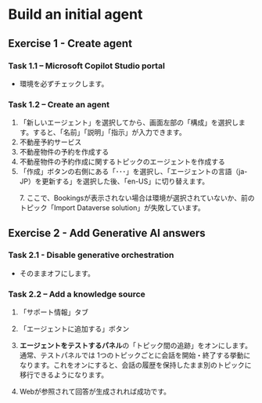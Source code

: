 # Build an initial agent

## Exercise 1 - Create agent

### Task 1.1 – Microsoft Copilot Studio portal
- 環境を必ずチェックします。

### Task 1.2 – Create an agent
1. 「新しいエージェント」を選択してから、画面左部の「構成」を選択します。すると、「名前」「説明」「指示」が入力できます。
2. 不動産予約サービス
3. 不動産物件の予約を作成する
4. 不動産物件の予約作成に関するトピックのエージェントを作成する
5. 「作成」ボタンの右側にある「･･･」を選択し、「エージェントの言語（ja-JP）を更新する」を選択した後、「en-US」に切り替えます。
<ol start="7">
7. ここで、Bookingsが表示されない場合は環境が選択されていないか、前のトピック「Import Dataverse solution」が失敗しています。
</ol>

## Exercise 2 - Add Generative AI answers

### Task 2.1 - Disable generative orchestration
- そのままオフにします。

### Task 2.2 – Add a knowledge source
1. 「サポート情報」タブ

6. 「エージェントに追加する」ボタン

8. **エージェントをテストするパネル**の「トピック間の追跡」をオンにします。通常、テストパネルでは 1つのトピックごとに会話を開始・終了する挙動になります。これをオンにすると、会話の履歴を保持したまま別のトピックに移行できるようになります。

11. Webが参照されて回答が生成されれば成功です。
